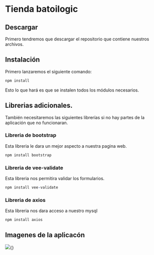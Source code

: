 # Tienda batoilogic

## Descargar
Primero tendremos que descargar el repositorio que contiene nuestros archivos.

## Instalación
Primero lanzaremos el siguiente comando: 
```prolog
npm install
```
Esto lo que hará es que se instalen todos los módulos necesarios.

## Librerias adicionales.
También necesitaremos las siguientes librerías si no hay partes de la aplicación que no funcionaran. 

### Libreria de bootstrap
Esta libreria le dara un mejor aspecto a nuestra pagina web.
```prolog
npm install bootstrap
```

### Libreria de vee-validate
Esta libreria nos permitira validar los formularios.
```prolog
npm install vee-validate
```

### Libreria de axios
Esta libreria nos dara acceso a nuestro mysql
```prolog
npm install axios
```

## Imagenes de la aplicacón
![](https://gyazo.com/f62cbbc1c729c2950cec70a02f361d31){}

